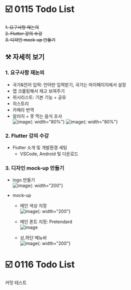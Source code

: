 # ☑️ 0115 Todo List
~~1. 요구사항 재논의~~     
~~2. Flutter 강의 수강~~    
~~3. 디자인 mock-up 만들기~~    

## ⚒️ 자세히 보기
### 1. 요구사항 재논의
- 국가&언어 입력: 언어만 입력받기, 국가는 마이페이지에서 설정
- 앱 크롤링해서 재고 보여주기
- 위시리스트: 기본 기능 + 공유
- 히스토리
- 카메라 번역
- 알러지 + 못 먹는 음식 조사       
![image](/uploads/9024e069ed1e3dcd185596be7cf2591a/image.png){: width="80%"}
![image](/uploads/845cbf4fed2f07e6fe7c8e1b40bb0580/image.png){: width="80%"}

### 2. Flutter 강의 수강
- Flutter 소개 및 개발환경 세팅
    - VSCode, Android 및 다운로드

### 3. 디자인 mock-up 만들기
- logo 만들기       
![image](/uploads/e78d7ed56164e9f060c27e4158938df0/image.png){: width="200"}

- mock-up
    - 메인 색상 지정         
    ![image](/uploads/6659b4090c513db800e4171137f429ec/image.png){: width="200"}

    - 메인 폰트 지정: Pretendard           
    ![image](/uploads/9285de3b993dc52e4214122e8f48660a/image.png)

    - 상,하단 메뉴바  
    ![image](/uploads/8b2f1ee63aff230cf8c75546267ed467/image.png){: width="200"}

# ☑️ 0116 Todo List
커밋 테스트
